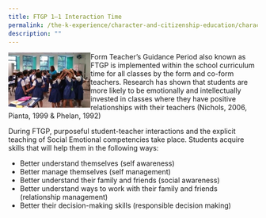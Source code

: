 ```yaml
---
title: FTGP 1–1 Interaction Time
permalink: /the-k-experience/character-and-citizenship-education/character-programmes/ftgp-1-1-interaction-time/
description: ""
---
```

<img style="width: 33%;" src="/images/ftgp.jpg" align = "left" />
<p>Form Teacher&rsquo;s Guidance Period also known as FTGP is implemented within the school curriculum time for all classes by the form and co-form teachers. Research has shown that students are more likely to be emotionally and intellectually invested in classes where they have positive relationships with their teachers (Nichols, 2006, Pianta, 1999 &amp; Phelan, 1992)</p>
<p>During FTGP, purposeful student-teacher interactions and the explicit teaching of Social Emotional competencies take place. Students acquire skills that will help them in the following ways:</p>
<ul>
<li>Better understand themselves (self awareness)</li>
<li>Better manage themselves (self management)</li>
<li>Better understand their family and friends (social awareness)</li>
<li>Better understand ways to work with their family and friends (relationship management)</li>
<li>Better their decision-making skills (responsible decision making)</li>
</ul>